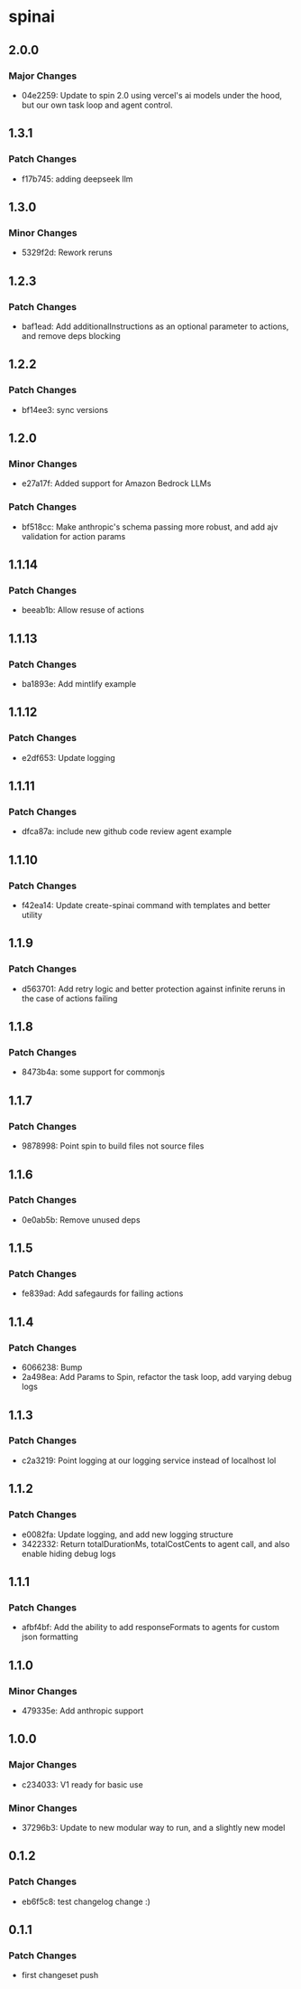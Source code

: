 # spinai

## 2.0.0

### Major Changes

- 04e2259: Update to spin 2.0 using vercel's ai models under the hood, but our own task loop and agent control.

## 1.3.1

### Patch Changes

- f17b745: adding deepseek llm

## 1.3.0

### Minor Changes

- 5329f2d: Rework reruns

## 1.2.3

### Patch Changes

- baf1ead: Add additionalInstructions as an optional parameter to actions, and remove deps blocking

## 1.2.2

### Patch Changes

- bf14ee3: sync versions

## 1.2.0

### Minor Changes

- e27a17f: Added support for Amazon Bedrock LLMs

### Patch Changes

- bf518cc: Make anthropic's schema passing more robust, and add ajv validation for action params

## 1.1.14

### Patch Changes

- beeab1b: Allow resuse of actions

## 1.1.13

### Patch Changes

- ba1893e: Add mintlify example

## 1.1.12

### Patch Changes

- e2df653: Update logging

## 1.1.11

### Patch Changes

- dfca87a: include new github code review agent example

## 1.1.10

### Patch Changes

- f42ea14: Update create-spinai command with templates and better utility

## 1.1.9

### Patch Changes

- d563701: Add retry logic and better protection against infinite reruns in the case of actions failing

## 1.1.8

### Patch Changes

- 8473b4a: some support for commonjs

## 1.1.7

### Patch Changes

- 9878998: Point spin to build files not source files

## 1.1.6

### Patch Changes

- 0e0ab5b: Remove unused deps

## 1.1.5

### Patch Changes

- fe839ad: Add safegaurds for failing actions

## 1.1.4

### Patch Changes

- 6066238: Bump
- 2a498ea: Add Params to Spin, refactor the task loop, add varying debug logs

## 1.1.3

### Patch Changes

- c2a3219: Point logging at our logging service instead of localhost lol

## 1.1.2

### Patch Changes

- e0082fa: Update logging, and add new logging structure
- 3422332: Return totalDurationMs, totalCostCents to agent call, and also enable hiding debug logs

## 1.1.1

### Patch Changes

- afbf4bf: Add the ability to add responseFormats to agents for custom json formatting

## 1.1.0

### Minor Changes

- 479335e: Add anthropic support

## 1.0.0

### Major Changes

- c234033: V1 ready for basic use

### Minor Changes

- 37296b3: Update to new modular way to run, and a slightly new model

## 0.1.2

### Patch Changes

- eb6f5c8: test changelog change :)

## 0.1.1

### Patch Changes

- first changeset push
